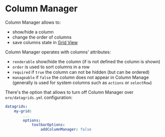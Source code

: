 Column Manager
==============

Column Manager allows to:
- show/hide a column
- change the order of columns
- save columns state in [Grid View](./extensions/grid_views.md)

Column Manager operates with columns' attributes:
- `renderable` show/hide the column (if is not defined the column is shown)
- `order` is used to sort columns in a row
- `required` if `true` the column can not be hidden (but can be ordered)
- `manageable` if `false` the column does not appear in Column Manage (generally is used for system columns such as `actions` or `selectRow`)

There's the option that allows to turn off Column Manager over `oro/datagrids.yml` configuration:

```yaml
datagrids:
    my-grid:
        ...
        options:
            toolbarOptions:
                addColumnManager: false

```
